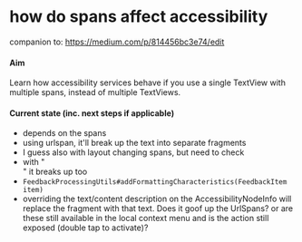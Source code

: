 how do spans affect accessibility
=================================

companion to: https://medium.com/p/814456bc3e74/edit

#### Aim
Learn how accessibility services behave if you use a single TextView with multiple spans, instead of multiple TextViews.

#### Current state (inc. next steps if applicable)
- depends on the spans
- using urlspan, it'll break up the text into separate fragments
- I guess also with layout changing spans, but need to check
- with "<br>" it breaks up too
- `FeedbackProcessingUtils#addFormattingCharacteristics(FeedbackItem item)`
- overriding the text/content description on the AccessibilityNodeInfo will replace the fragment with that text. Does it goof up the UrlSpans? or are these still available in the local context menu and is the action still exposed (double tap to activate)?


